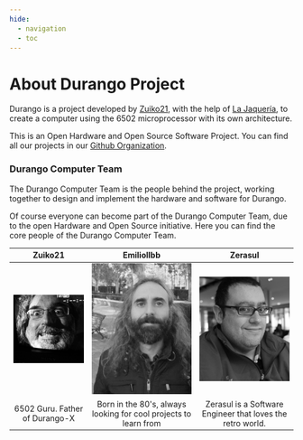 ```yaml
---
hide:
  - navigation
  - toc
---
```

# About Durango Project

Durango is a project developed by [Zuiko21](https://twitter.com/zuiko21/), with the help of [La Jaquería](https://lajaqueria.org), to create a computer using the 6502 microprocessor with its own architecture.

This is an Open Hardware and Open Source Software Project. You can find all our projects in our [Github Organization](https://github.com/durangoretro/).

### Durango Computer Team

The Durango Computer Team is the people behind the project, working together to design and implement the hardware and software for Durango.

Of course everyone can become part of the Durango Computer Team, due to the open Hardware and Open Source initiative. Here you can find the core people of the Durango Computer Team.

| **Zuiko21** | **Emiliollbb** | **Zerasul** |
|:-----------:|:-----------:|:--------------:|
|    ![zuiko21](assets/img/zuiko21.png)         |     ![Emiliollbb](assets/img/emiliollbb.png)        |       ![Zerasul](assets/img/zerasul.jpg)         |
|   6502 Guru. Father of Durango-X   |  Born in the 80's, always looking for cool projects to learn from    |    Zerasul is a Software Engineer that loves the retro world.    |
